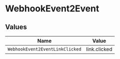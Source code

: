 # WebhookEvent2Event


## Values

| Name                            | Value                           |
| ------------------------------- | ------------------------------- |
| `WebhookEvent2EventLinkClicked` | link.clicked                    |